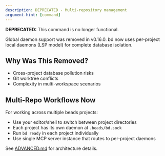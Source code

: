 ```yaml
---
description: DEPRECATED - Multi-repository management
argument-hint: [command]
---
```


**DEPRECATED:** This command is no longer functional.

Global daemon support was removed in v0.16.0. bd now uses per-project local daemons (LSP model) for complete database isolation.

## Why Was This Removed?

- Cross-project database pollution risks
- Git worktree conflicts
- Complexity in multi-workspace scenarios

## Multi-Repo Workflows Now

For working across multiple beads projects:
- Use your editor/shell to switch between project directories
- Each project has its own daemon at `.beads/bd.sock`
- Run `bd ready` in each project individually
- Use single MCP server instance that routes to per-project daemons

See [ADVANCED.md](../ADVANCED.md#architecture-daemon-vs-mcp-vs-beads) for architecture details.
